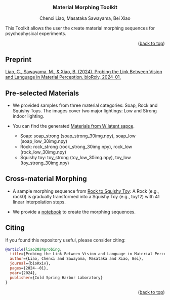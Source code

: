 <!-- Improved compatibility of back to top link: See: https://github.com/othneildrew/Best-README-Template/pull/73 -->
<a name="readme-top"></a>

<!-- PROJECT LOGO -->
<br />

<h3 align="center">Material Morphing Toolkit</h3>

  <p align="center">
    Chenxi Liao, Masataka Sawayama, Bei Xiao
  </p>

</div>


This Toolkit allows the user the create material morphing sequences for psychophysical experiments. 

<p align="right">(<a href="#readme-top">back to top</a>)</p>

## Preprint
[Liao, C., Sawayama, M., & Xiao, B. (2024). Probing the Link Between Vision and Language in Material Perception. bioRxiv, 2024-01.](https://www.biorxiv.org/content/10.1101/2024.01.25.577219v2)


<!-- GETTING STARTED -->
## Pre-selected Materials
* We provided samples from three material categories: Soap, Rock and Squishy Toys. The images cover two major lightings: Low and Strong indoor lighting. 

* You can find the generated [Materials from W latent sapce](material_latent_code_W).
  - Soap: soap_strong (soap_strong_30img.npy), soap_low (soap_low_30img.npy)
  - Rock: rock_strong (rock_strong_30img.npy), rock_low (rock_low_30img.npy)
  - Squishy toy: toy_strong (toy_low_30img.npy), toy_low (toy_strong_30img.npy)
  
## Cross-material Morphing
* A sample morphing sequence from [Rock to Squishy Toy](morphing_sequence/rock0_to_toy12_low): A Rock (e.g., rock0) is gradually transformed into a Squishy Toy (e.g., toy12) with 41 linear interpolation steps. 

* We provide a [notebook](prepare_morphing_sequence.ipynb) to create the morphing sequences. 

## Citing

If you found this repository useful, please consider citing:
```bibtex
@article{liao2024probing,
  title={Probing the Link Between Vision and Language in Material Perception},
  author={Liao, Chenxi and Sawayama, Masataka and Xiao, Bei},
  journal={bioRxiv},
  pages={2024--01},
  year={2024},
  publisher={Cold Spring Harbor Laboratory}
}
```
<p align="right">(<a href="#readme-top">back to top</a>)</p>

